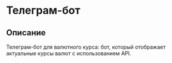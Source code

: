 # Телеграм-бот

## Описание 
Телеграм-бот для валютного курса: бот, который отображает актуальные курсы валют с использованием API.

